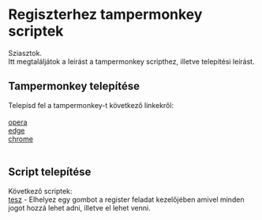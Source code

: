 # Regiszterhez tampermonkey scriptek

Sziasztok. <br />
Itt megtaláljátok a leírást a tampermonkey scripthez, illetve telepítési leírást.

## Tampermonkey telepítése

Telepísd fel a tampermonkey-t következő linkekről:<br /><br />
 [opera](/https://addons.opera.com/en/extensions/details/tampermonkey-beta/) <br />
 [edge](/https://microsoftedge.microsoft.com/addons/detail/tampermonkey/iikmkjmpaadaobahmlepeloendndfphd) <br />
 [chrome](https://chrome.google.com/webstore/detail/tampermonkey/dhdgffkkebhmkfjojejmpbldmpobfkfo) <br />
 <br />

## Script telepítése
Következő scriptek: <br />
[tesz](/https://github.com/Mlaszlo95/register_add_all/blob/main/all_scripts/reset_add_right_button.js/) - Elhelyez egy gombot a register feladat kezelőjében amivel minden jogot hozzá lehet adni, illetve el lehet venni.<br />
